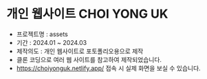 # 개인 웹사이트 CHOI YONG UK
* 프로젝트명 : assets
* 기간 : 2024.01 ~ 2024.03
* 제작의도 : 개인 웹사이트로 포토폴리오용으로 제작
* 클론 코딩으로 여러 웹 사이트를 참고하여 제작되었습니다.
* https://choiyonguk.netlify.app/ 접속 시 실제 화면을 보실 수 있습니다.
